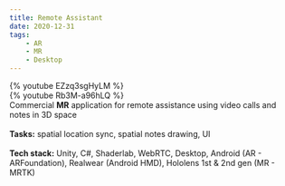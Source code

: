 ```yaml
---
title: Remote Assistant
date: 2020-12-31
tags: 
	- AR
	- MR
	- Desktop
---
```


{% youtube EZzq3sgHyLM %}
<br>
{% youtube Rb3M-a96hLQ %}
<br>
Commercial <b>MR</b> application for remote assistance using video calls and notes in 3D space
<br>
<br>
<b>Tasks:</b> spatial location sync, spatial notes drawing, UI
<br>
<br>
<b>Tech stack:</b> Unity, C#, Shaderlab, WebRTC, Desktop, Android (AR - ARFoundation), Realwear (Android HMD), Hololens 1st & 2nd gen (MR - MRTK)
